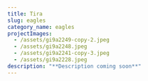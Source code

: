 ```yaml
---
title: Tira
slug: eagles
category_name: eagles
projectImages:
  - /assets/gi9a2249-copy-2.jpeg
  - /assets/gi9a2248.jpeg
  - /assets/gi9a2241-copy-3.jpeg
  - /assets/gi9a2228.jpeg
description: "**Description coming soon**"
---
```

